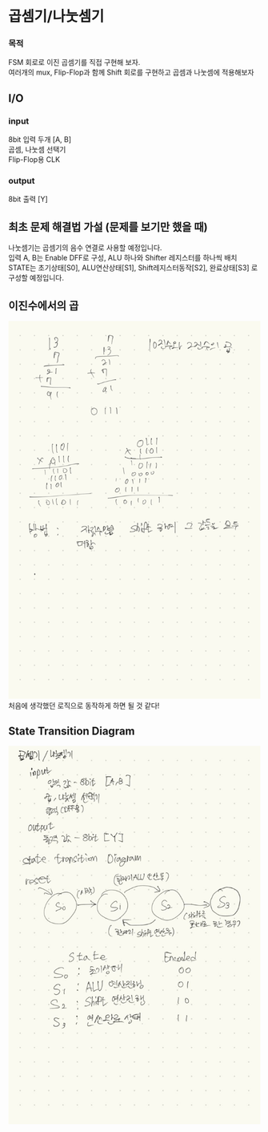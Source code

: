 # 곱셈기/나눗셈기
### 목적
FSM 회로로 이진 곱셈기를 직접 구현해 보자.<br>
여러개의 mux, Flip-Flop과 함께 Shift 회로를 구현하고 곱셈과 나눗셈에 적용해보자

## I/O
### input
8bit 입력 두개 [A, B]<br>
곱셈, 나눗셈 선택기<br>
Flip-Flop용 CLK<br>

### output 
8bit 출력 [Y]

## 최초 문제 해결법 가설 (문제를 보기만 했을 때)
나눗셈기는 곱셈기의 음수 연결로 사용할 예정입니다.<br>
입력 A, B는 Enable DFF로 구성, ALU 하나와 Shifter 레지스터를 하나씩 배치<br>
STATE는 초기상태[S0], ALU연산상태[S1], Shift레지스터동작[S2], 완료상태[S3] 로 구성할 예정입니다.

## 이진수에서의 곱
![이진법 곱셈연산 탐구부분-자릿수를 올리고 더한다](./img/이진법곱셈연산탐구.png)
처음에 생각했던 로직으로 동작하게 하면 될 것 같다!

## State Transition Diagram
![State Transition Diagram의 모습, 최초 가설과 동일한 State 구조를 보여주고 있다](./img/state.jpeg)
